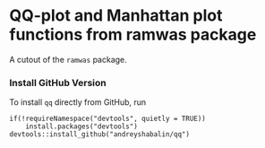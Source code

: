 # QQ-plot and Manhattan plot functions from ramwas package

A cutout of the `ramwas` package.

### Install GitHub Version

To install `qq` directly from GitHub, run

```
if(!requireNamespace("devtools", quietly = TRUE))
    install.packages("devtools")
devtools::install_github("andreyshabalin/qq")
```
